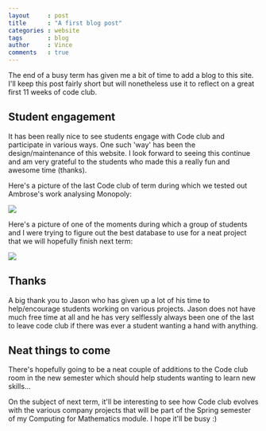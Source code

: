```yaml
---
layout     : post
title      : "A first blog post"
categories : website
tags       : blog
author     : Vince
comments   : true
---
```


The end of a busy term has given me a bit of time to add a blog to this site.
I'll keep this post fairly short but will nonetheless use it to reflect on a great first 11 weeks of code club.

## Student engagement

It has been really nice to see students engage with Code club and participate in various ways.
One such 'way' has been the design/maintenance of this website.
I look forward to seeing this continue and am very grateful to the students who made this a really fun and awesome time (thanks).

Here's a picture of the last Code club of term during which we tested out Ambrose's work analysing Monopoly:

![]({{site.baseurl}}/res/blog_pics/monopoly.jpg)

Here's a picture of one of the moments during which a group of students and I were trying to figure out the best database to use for a neat project that we will hopefully finish next term:

![]({{site.baseurl}}/res/blog_pics/mongodb.jpg)

## Thanks

A big thank you to Jason who has given up a lot of his time to help/encourage students working on various projects.
Jason does not have much free time at all and he has very selflessly always been one of the last to leave code club if there was ever a student wanting a hand with anything.

## Neat things to come

There's hopefully going to be a neat couple of additions to the Code club room in the new semester which should help students wanting to learn new skills...

On the subject of next term, it'll be interesting to see how Code club evolves with the various company projects that will be part of the Spring semester of my Computing for Mathematics module.
I hope it'll be busy :)
